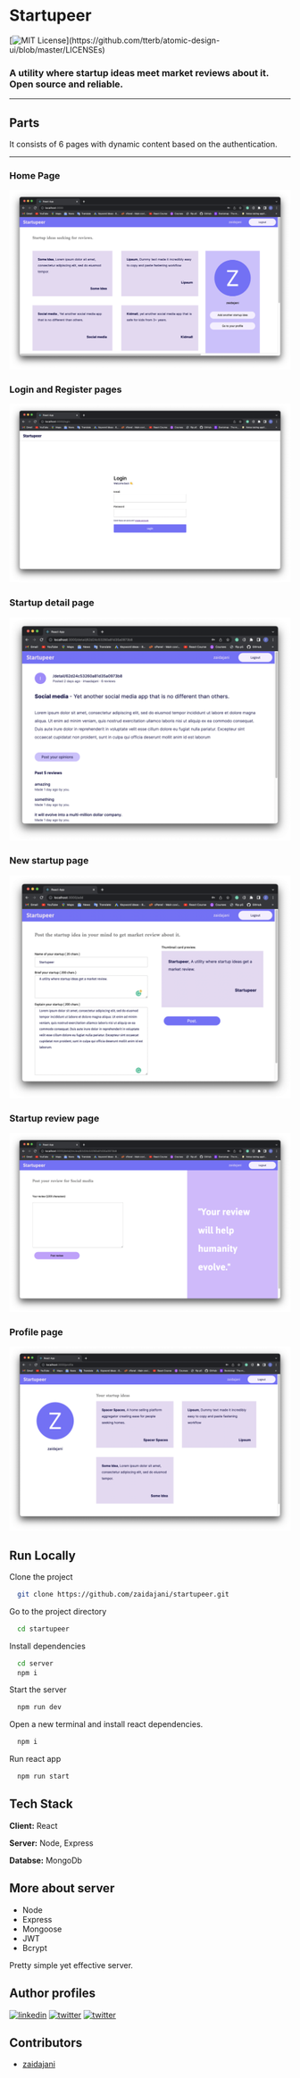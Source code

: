 # Startupeer

[![MIT License](https://img.shields.io/apm/l/atomic-design-ui.svg?)](https://github.com/tterb/atomic-design-ui/blob/master/LICENSEs)


### A utility where startup ideas meet market reviews about it. Open source and reliable.

---

## Parts


It consists of 6 pages with dynamic content based on the authentication.

---

### Home Page

<img src="./home.png" />

### Login and Register pages

<img src="./Login.png" />

### Startup detail page

<img src="./startupDetail.png" />

### New startup page

<img src="./form.png" />

### Startup review page

<img src="./review.png" />

### Profile page

<img src="./profile.png" />

## Run Locally

Clone the project

```bash
  git clone https://github.com/zaidajani/startupeer.git
```

Go to the project directory

```bash
  cd startupeer
```

Install dependencies

```bash
  cd server
  npm i
```

Start the server

```bash
  npm run dev
```

Open a new terminal and install react dependencies.

```bash
  npm i
```

Run react app

```bash
  npm run start
```

## Tech Stack

**Client:** React

**Server:** Node, Express

**Databse:** MongoDb

## More about server

* Node
* Express
* Mongoose
* JWT
* Bcrypt

Pretty simple yet effective server.


## Author profiles
[![linkedin](https://img.shields.io/badge/linkedin-0A66C2?style=for-the-badge&logo=linkedin&logoColor=white)](https://www.linkedin.com/in/zaid-ajani-67169b204/)
[![twitter](https://img.shields.io/badge/youtube-red?style=for-the-badge&logo=twitter&logoColor=white)](https://youtube.com/zaidajani)
[![twitter](https://img.shields.io/badge/Github-black?style=for-the-badge&logo=GitHub&logoColor=white)](https://github.com/zaidajani)

## Contributors

* <a href="http://github.com/zaidajani">zaidajani</a>
